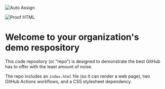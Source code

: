 ![Auto Assign](https://github.com/casestudy-module3/demo-repository/actions/workflows/auto-assign.yml/badge.svg)

![Proof HTML](https://github.com/casestudy-module3/demo-repository/actions/workflows/proof-html.yml/badge.svg)

# Welcome to your organization's demo respository
This code repository (or "repo") is designed to demonstrate the best GitHub has to offer with the least amount of noise.

The repo includes an `index.html` file (so it can render a web page), two GitHub Actions workflows, and a CSS stylesheet dependency.
